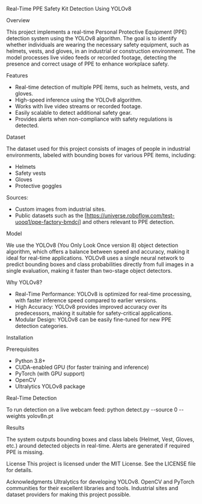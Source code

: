 Real-Time PPE Safety Kit Detection Using YOLOv8

Overview

This project implements a real-time Personal Protective Equipment (PPE) detection system using the YOLOv8 algorithm. The goal is to identify whether individuals are wearing the necessary safety equipment, such as helmets, vests, and gloves, in an industrial or construction environment. The model processes live video feeds or recorded footage, detecting the presence and correct usage of PPE to enhance workplace safety.

Features

- Real-time detection of multiple PPE items, such as helmets, vests, and gloves.
- High-speed inference using the YOLOv8 algorithm.
- Works with live video streams or recorded footage.
- Easily scalable to detect additional safety gear.
- Provides alerts when non-compliance with safety regulations is detected.

Dataset

The dataset used for this project consists of images of people in industrial environments, labeled with bounding boxes for various PPE items, including:

- Helmets
- Safety vests
- Gloves
- Protective goggles

Sources:
- Custom images from industrial sites.
- Public datasets such as the [https://universe.roboflow.com/test-uooq1/ppe-factory-bmdcj] and others relevant to PPE detection.

Model

We use the YOLOv8 (You Only Look Once version 8) object detection algorithm, which offers a balance between speed and accuracy, making it ideal for real-time applications. YOLOv8 uses a single neural network to predict bounding boxes and class probabilities directly from full images in a single evaluation, making it faster than two-stage object detectors.

Why YOLOv8?
- Real-Time Performance: YOLOv8 is optimized for real-time processing, with faster inference speed compared to earlier versions.
- High Accuracy: YOLOv8 provides improved accuracy over its predecessors, making it suitable for safety-critical applications.
- Modular Design: YOLOv8 can be easily fine-tuned for new PPE detection categories.

Installation

Prerequisites

- Python 3.8+
- CUDA-enabled GPU (for faster training and inference)
- PyTorch (with GPU support)
- OpenCV
- Ultralytics YOLOv8 package

Real-Time Detection

To run detection on a live webcam feed: python detect.py --source 0 --weights yolov8n.pt

Results

The system outputs bounding boxes and class labels (Helmet, Vest, Gloves, etc.) around detected objects in real-time. Alerts are generated if required PPE is missing.

License
This project is licensed under the MIT License. See the LICENSE file for details.

Acknowledgments
Ultralytics for developing YOLOv8.
OpenCV and PyTorch communities for their excellent libraries and tools.
Industrial sites and dataset providers for making this project possible.
